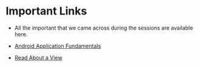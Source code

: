 # Important Links
 - All the important that we came across during the sessions are available here.
 
- [Android Application Fundamentals](https://developer.android.com/guide/components/fundamentals)
- [Read About a View](https://developer.android.com/reference/android/view/View)
